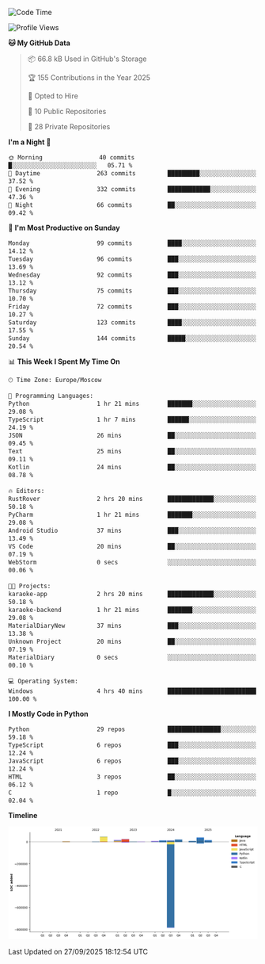 <!--START_SECTION:waka-->
![Code Time](http://img.shields.io/badge/Code%20Time-825%20hrs%2050%20mins-blue)

![Profile Views](http://img.shields.io/badge/Profile%20Views-1-blue)

**🐱 My GitHub Data** 

> 📦 66.8 kB Used in GitHub's Storage 
 > 
> 🏆 155 Contributions in the Year 2025
 > 
> 💼 Opted to Hire
 > 
> 📜 10 Public Repositories 
 > 
> 🔑 28 Private Repositories 
 > 
**I'm a Night 🦉** 

```text
🌞 Morning                40 commits          █░░░░░░░░░░░░░░░░░░░░░░░░   05.71 % 
🌆 Daytime                263 commits         █████████░░░░░░░░░░░░░░░░   37.52 % 
🌃 Evening                332 commits         ████████████░░░░░░░░░░░░░   47.36 % 
🌙 Night                  66 commits          ██░░░░░░░░░░░░░░░░░░░░░░░   09.42 % 
```
📅 **I'm Most Productive on Sunday** 

```text
Monday                   99 commits          ████░░░░░░░░░░░░░░░░░░░░░   14.12 % 
Tuesday                  96 commits          ███░░░░░░░░░░░░░░░░░░░░░░   13.69 % 
Wednesday                92 commits          ███░░░░░░░░░░░░░░░░░░░░░░   13.12 % 
Thursday                 75 commits          ███░░░░░░░░░░░░░░░░░░░░░░   10.70 % 
Friday                   72 commits          ███░░░░░░░░░░░░░░░░░░░░░░   10.27 % 
Saturday                 123 commits         ████░░░░░░░░░░░░░░░░░░░░░   17.55 % 
Sunday                   144 commits         █████░░░░░░░░░░░░░░░░░░░░   20.54 % 
```


📊 **This Week I Spent My Time On** 

```text
🕑︎ Time Zone: Europe/Moscow

💬 Programming Languages: 
Python                   1 hr 21 mins        ███████░░░░░░░░░░░░░░░░░░   29.08 % 
TypeScript               1 hr 7 mins         ██████░░░░░░░░░░░░░░░░░░░   24.19 % 
JSON                     26 mins             ██░░░░░░░░░░░░░░░░░░░░░░░   09.45 % 
Text                     25 mins             ██░░░░░░░░░░░░░░░░░░░░░░░   09.11 % 
Kotlin                   24 mins             ██░░░░░░░░░░░░░░░░░░░░░░░   08.78 % 

🔥 Editors: 
RustRover                2 hrs 20 mins       █████████████░░░░░░░░░░░░   50.18 % 
PyCharm                  1 hr 21 mins        ███████░░░░░░░░░░░░░░░░░░   29.08 % 
Android Studio           37 mins             ███░░░░░░░░░░░░░░░░░░░░░░   13.49 % 
VS Code                  20 mins             ██░░░░░░░░░░░░░░░░░░░░░░░   07.19 % 
WebStorm                 0 secs              ░░░░░░░░░░░░░░░░░░░░░░░░░   00.06 % 

🐱‍💻 Projects: 
karaoke-app              2 hrs 20 mins       █████████████░░░░░░░░░░░░   50.18 % 
karaoke-backend          1 hr 21 mins        ███████░░░░░░░░░░░░░░░░░░   29.08 % 
MaterialDiaryNew         37 mins             ███░░░░░░░░░░░░░░░░░░░░░░   13.38 % 
Unknown Project          20 mins             ██░░░░░░░░░░░░░░░░░░░░░░░   07.19 % 
MaterialDiary            0 secs              ░░░░░░░░░░░░░░░░░░░░░░░░░   00.10 % 

💻 Operating System: 
Windows                  4 hrs 40 mins       █████████████████████████   100.00 % 
```

**I Mostly Code in Python** 

```text
Python                   29 repos            ███████████████░░░░░░░░░░   59.18 % 
TypeScript               6 repos             ███░░░░░░░░░░░░░░░░░░░░░░   12.24 % 
JavaScript               6 repos             ███░░░░░░░░░░░░░░░░░░░░░░   12.24 % 
HTML                     3 repos             ██░░░░░░░░░░░░░░░░░░░░░░░   06.12 % 
C                        1 repo              █░░░░░░░░░░░░░░░░░░░░░░░░   02.04 % 
```



**Timeline**

![Lines of Code chart](https://raw.githubusercontent.com/adlemx/adlemx/main/assets/bar_graph.png)


 Last Updated on 27/09/2025 18:12:54 UTC
<!--END_SECTION:waka-->
